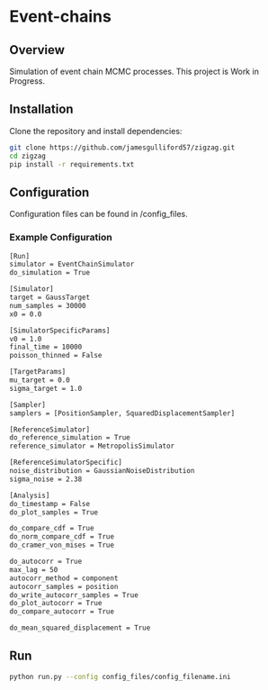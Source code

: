 # Event-chains

## Overview
Simulation of event chain MCMC processes. This project is Work in Progress.

## Installation
Clone the repository and install dependencies:
```bash
git clone https://github.com/jamesgulliford57/zigzag.git
cd zigzag
pip install -r requirements.txt
```

## Configuration 
Configuration files can be found in /config_files.
### Example Configuration
```bash
[Run]
simulator = EventChainSimulator
do_simulation = True

[Simulator]
target = GaussTarget
num_samples = 30000
x0 = 0.0

[SimulatorSpecificParams]
v0 = 1.0
final_time = 10000
poisson_thinned = False

[TargetParams]
mu_target = 0.0
sigma_target = 1.0

[Sampler]
samplers = [PositionSampler, SquaredDisplacementSampler]

[ReferenceSimulator]
do_reference_simulation = True 
reference_simulator = MetropolisSimulator

[ReferenceSimulatorSpecific]
noise_distribution = GaussianNoiseDistribution
sigma_noise = 2.38

[Analysis]
do_timestamp = False
do_plot_samples = True

do_compare_cdf = True
do_norm_compare_cdf = True
do_cramer_von_mises = True

do_autocorr = True
max_lag = 50
autocorr_method = component
autocorr_samples = position
do_write_autocorr_samples = True
do_plot_autocorr = True
do_compare_autocorr = True

do_mean_squared_displacement = True
```
## Run
```bash
python run.py --config config_files/config_filename.ini
```

